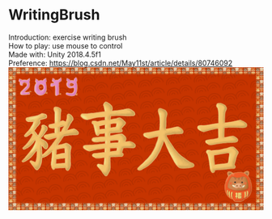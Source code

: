 # WritingBrush
Introduction: exercise writing brush  
How to play: use mouse to control  
Made with: Unity 2018.4.5f1  
Preference: https://blog.csdn.net/May11st/article/details/80746092
![](Assets/Scenes/pigYear%201.png)
